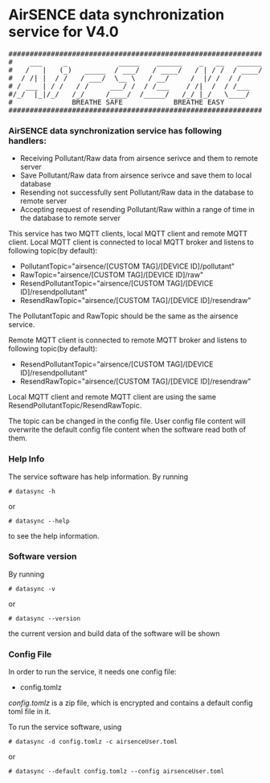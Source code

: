 # AirSENCE data synchronization service for V4.0
<pre>
#######################################################################
#    ___     _            _____    ______    _   __   ______    ______#
#   /   |   (_)   _____  / ___/   / ____/   / | / /  / ____/   / ____/#
#  / /| |  / /   / ___/  \__ \   / __/     /  |/ /  / /       / __/   #
# / ___ | / /   / /     ___/ /  / /___    / /|  /  / /___    / /___   #
#/_/  |_|/_/   /_/     /____/  /_____/   /_/ |_/   \____/   /_____/   #
#              BREATHE SAFE            BREATHE EASY                   #
#######################################################################
</pre>

### AirSENCE data synchronization service has following handlers:
- Receiving Pollutant/Raw data from airsence serivce and them to remote server
- Save Pollutant/Raw data from airsence serivce and save them to local database 
- Resending not successfully sent Pollutant/Raw data in the database to remote server 
- Accepting request of resending Pollutant/Raw within a range of time in the database to remote server


This service has two MQTT clients, local MQTT client and remote MQTT client. Local MQTT client is connected to local MQTT broker and listens to following topic(by default):
- PollutantTopic="airsence/[CUSTOM TAG]/[DEVICE ID]/pollutant"
- RawTopic="airsence/[CUSTOM TAG]/[DEVICE ID]/raw"
- ResendPollutantTopic="airsence/[CUSTOM TAG]/[DEVICE ID]/resendpollutant"
- ResendRawTopic="airsence/[CUSTOM TAG]/[DEVICE ID]/resendraw"

The PollutantTopic and RawTopic should be the same as the airsence service.

Remote MQTT client is connected to remote MQTT broker and listens to following topic(by default):
- ResendPollutantTopic="airsence/[CUSTOM TAG]/[DEVICE ID]/resendpollutant"
- ResendRawTopic="airsence/[CUSTOM TAG]/[DEVICE ID]/resendraw"

Local MQTT client and remote MQTT client are using the same ResendPollutantTopic/ResendRawTopic.

The topic can be changed in the config file. User config file content will overwrite the default config file content when the software read both of them.

### Help Info
The service software has help information. By running
```shell
# datasync -h
```
or
```shell
# datasync --help
``` 
to see the help information.

### Software version
By running
```shell
# datasync -v
```
or
```shell
# datasync --version
```
the current version and build data of the software will be shown


### Config File
In order to run the service, it needs one config file:
- config.tomlz

*config.tomlz* is a zip file, which is encrypted and contains a default config toml file in it.


To run the service software, using
```shell
# datasync -d config.tomlz -c airsenceUser.toml
```
or
```shell
# datasync --default config.tomlz --config airsenceUser.toml
```
